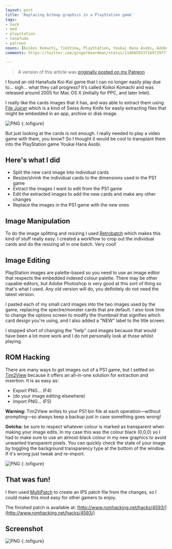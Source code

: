 ```yaml
---
layout: post
title: 'Replacing bitmap graphics in a PlayStation game'
tags:
- hack
- mod
- playstation
- hanafuda
- patreon
nouns: [Koikoi Komachi, Tim2View, PlayStation, Youkai Hana Asobi, Adobe Photoshop, Hanafuda, Koi-Koi]
comments: https://twitter.com/gingerbeardman/status/1146859337169739777

---
```

> A version of this article was [originally posted on my Patreon](https://www.patreon.com/posts/28136581)

I found an old Hanafuda Koi-Koi game that I can no longer easily play due to… sigh… what they call progress? It’s called Koikoi Komachi and was released around 2005 for Mac OS X (initially for PPC, and later Intel).

I really like the cards images that it has, and was able to extract them using [File Juicer](https://echoone.com/filejuicer/) which is a kind of Swiss Army Knife for easily extracting files that might be embedded in an app, archive or disk image.

![PNG](https://cdn.gingerbeardman.com/images/posts/hanafuda-card-transplant-1.png#pixel "The original cards as a sprite sheet extract from Koikoi Komachi")
{:.tofigure}

But just looking at the cards is not enough. I really needed to play a video game with them, you know? So I thought it would be cool to transplant them into the PlayStation game Youkai Hana Asobi.

## Here's what I did

* Split the new card image into individual cards
* Resize/shrink the individual cards to the dimensions used in the PS1 game
* Extract the images I want to edit from the PS1 game
* Edit the extracted images to add the new cards and make any other changes
* Replace the images in the PS1 game with the new ones

## Image Manipulation

To do the image splitting and resizing I used [Retrobatch](https://flyingmeat.com/retrobatch/) which makes this kind of stuff really easy. I created a workflow to crop out the individual cards and do the resizing all in one batch. Very cool!

## Image Editing

PlayStation images are palette-based so you need to use an image editor that respects the embedded indexed colour palette. There may be other capable editors, but Adobe Photoshop is very good at this sort of thing so that's what I used. Any old version will do, you definitely do not need the latest version.

I pasted each of my small card images into the two images used by the game, replacing the spectre/monster cards that are default. I also took time to change the options screen to modify the thumbnail that signifies which card design you're using, and I also added a "NEW" label to the title screen.

I stopped short of changing the "help" card images because that would have been a lot more work and I do not personally look at those whilst playing.

## ROM Hacking

There are many ways to get images out of a PS1 game, but I settled on [Tim2View](https://www.romhacking.net/utilities/799/) because it offers an all-in-one solution for extraction and insertion. It is as easy as:

* Export PNG... (F4)
* (do your image editing elsewhere)
* Import PNG... (F5)

**Warning:** Tim2View writes to your PS1 bin file at each operation—without prompting—so always keep a backup just in case something goes wrong!

**Gotcha:** be sure to respect whatever colour is marked as transparent when making your image edits. In my case this was the colour black (0,0,0) so I had to make sure to use an almost-black colour in my new graphics to avoid unwanted transparent pixels. You can quickly check the state of your image by toggling the background transparency type at the bottom of the window. If it's wrong just tweak and re-import.

![PNG](https://cdn.gingerbeardman.com/images/posts/hanafuda-card-transplant-2.png#pixel "A composite image showing the various graphics that were replaced or edited")
{:.tofigure}

## That was fun!

I then used [MultiPatch](https://projects.sappharad.com/tools/multipatch.html) to create an IPS patch file from the changes, so I could make this mod easy for other gamers to enjoy.

The finished patch is available at: [http://www.romhacking.net/hacks/4593/](http://www.romhacking.net/hacks/4593/)

## Screenshot

![PNG](https://cdn.gingerbeardman.com/images/posts/hanafuda-card-transplant-3.png#pixel "The final graphics being used whilst playing a game of Koi-Koi")
{:.tofigure}
